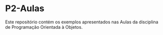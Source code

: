 # P2-Aulas

Este repositório contém os exemplos apresentados nas Aulas da disciplina de Programação Orientada à Objetos.
